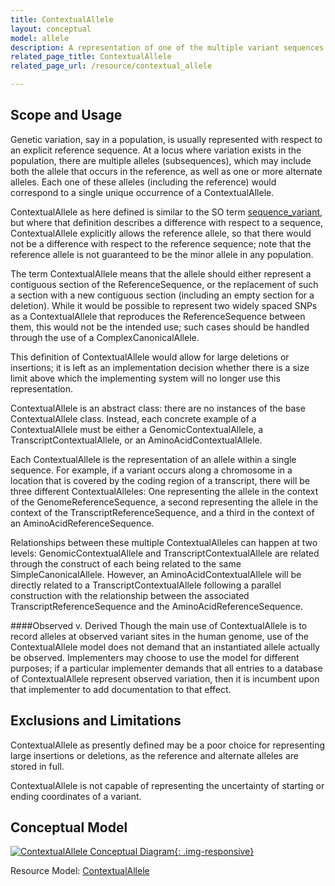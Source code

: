 ```yaml
---
title: ContextualAllele
layout: conceptual
model: allele
description: A representation of one of the multiple variant sequences at a contiguous region in a particular <a href="./reference_sequence/index.html">ReferenceSequence</a>.
related_page_title: ContextualAllele
related_page_url: /resource/contextual_allele

---
```


Scope and Usage
---------------

Genetic variation, say in a population, is usually represented with respect to an explicit reference sequence.  At a locus where variation exists in the population, there are multiple alleles (subsequences), which may include both the allele that occurs in the reference, as well as one or more alternate alleles.  Each one of these alleles (including the reference) would correspond to a single unique occurrence of a ContextualAllele.

ContextualAllele as here defined is similar to the SO term [sequence_variant](http://www.sequenceontology.org/browser/current_svn/term/SO:0001060), but where that definition describes a difference with respect to a sequence, ContextualAllele explicitly allows the reference allele, so that there would not be a difference with respect to the reference sequence; note that the reference allele is not guaranteed to be the minor allele in any population.

The term ContextualAllele means that the allele should either represent a contiguous section of the ReferenceSequence, or
the replacement of such a section with a new contiguous section (including an empty section for a deletion).  While it would be possible to represent two widely spaced SNPs as a ContextualAllele that reproduces the ReferenceSequence between them, this would not be the intended use; such cases should be handled through the use of a ComplexCanonicalAllele.

This definition of ContextualAllele would allow for large deletions or insertions; it is left as an implementation decision whether there is a size limit above which the implementing system will no longer use this representation.

ContextualAllele is an abstract class: there are no instances of the base ContextualAllele class.  Instead, each concrete example of a ContextualAllele must be either a GenomicContextualAllele, a TranscriptContextualAllele, or an AminoAcidContextualAllele.

Each ContextualAllele is the representation of an allele within a single sequence.  For example, if a variant occurs along a chromosome in a location that is covered by the coding region of a transcript, there will be three different ContextualAlleles: One representing the allele in the context of the GenomeReferenceSequence, a second representing the allele in the context of the TranscriptReferenceSequence, and a third in the context of an AminoAcidReferenceSequence.  

Relationships between these multiple ContextualAlleles can happen at two levels: GenomicContextualAllele and TranscriptContextualAllele are related through the construct of each being related to the same SimpleCanonicalAllele.  However, an AminoAcidContextualAllele will be directly related to a TranscriptContextualAllele following a parallel construction with the relationship between the associated TranscriptReferenceSequence and the AminoAcidReferenceSequence.

####Observed v. Derived
Though the main use of ContextualAllele is to record alleles at observed variant sites in the human genome, use of the ContextualAllele model does not demand that an instantiated allele actually be observed.   Implementers may choose to use the model for different purposes; if a particular implementer demands that all entries to a database of ContextualAllele represent observed variation, then it is incumbent upon that implementer to add documentation to that effect.

Exclusions and Limitations
--------------------------

ContextualAllele as presently defined may be a poor choice for representing large insertions or deletions, as the reference and alternate alleles are stored in full.

ContextualAllele is not capable of representing the uncertainty of starting or ending coordinates of a variant.

Conceptual Model
----------------

[![ContextualAllele Conceptual Diagram](http://datamodel.clinicalgenome.org/clingen-static-resources/images/ContextualAlleleConceptual.svg){: .img-responsive}](http://datamodel.clinicalgenome.org/clingen-static-resources/images/ContextualAlleleConceptual.svg)

Resource Model: [ContextualAllele](/resource/contextual_allele/index.html#resource-model)
